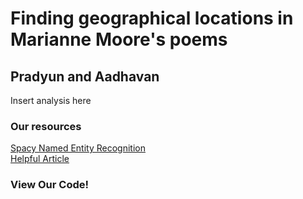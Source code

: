<html>
    <head>
        <title>Title of Paper</title>
        <meta charset="utf-8">
        <link rel="stylesheet" href="style.css">
        <script src="index.js"></script>
    </head>
    <body>
        <div class = "center">
            <h1>Finding geographical locations in Marianne Moore's poems</h1>
            <h2>Pradyun and Aadhavan</h2>
            <p>Insert analysis here</p>
            <h3>Our resources</h3>
            <a href="https://spacy.io/usage/linguistic-features#named-entities">Spacy Named Entity Recognition</a><br>
            <a href="https://medium.com/spatial-data-science/how-to-extract-locations-from-text-with-natural-language-processing-9b77035b3ea4">Helpful Article</a>
            <h3>View Our Code!</h3>
            <script src="https://gist.github.com/pradyunSolai/96abb0bbc0a1ae0e477725a88765e062.js"></script>
        </div>
    </body> 
</html>
